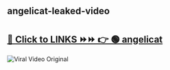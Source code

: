 
 ## angelicat-leaked-video 

# <h2><a href="https://clipsfans.com/angelicat&ref=git">🔗 Click to LINKS ⏩⏩ 👉 🟢 angelicat </a></h2>

<a href="https://clipsfans.com/angelicat&ref=git" rel="nofollow" data-target="animated-image.originalLink"><img src="https://i.ibb.co.com/xMMVF88/686577567.gif" alt="Viral Video Original" style="max-width: 100%; display: inline-block;" data-target="animated-image.originalImage"></a>
